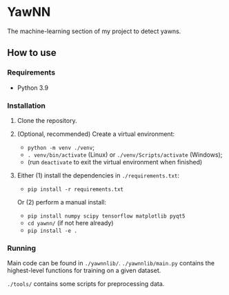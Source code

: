 # YawNN

The machine-learning section of my project to detect yawns.

## How to use

### Requirements

- Python 3.9

### Installation

1. Clone the repository.
2. (Optional, recommended) Create a virtual environment:

    - `python -m venv ./venv`;
    - `. venv/bin/activate` (Linux) or `./venv/Scripts/activate` (Windows);
    - (run `deactivate` to exit the virtual environment when finished)

3. Either (1) install the dependencies in `./requirements.txt`:

    - `pip install -r requirements.txt`

   Or (2) perform a manual install:

    - `pip install numpy scipy tensorflow matplotlib pyqt5`
    - `cd yawnn/` (if not here already)
    - `pip install -e .`

### Running

Main code can be found in `./yawnnlib/`. `./yawnnlib/main.py` contains the highest-level functions for training on a given dataset.

`./tools/` contains some scripts for preprocessing data.

